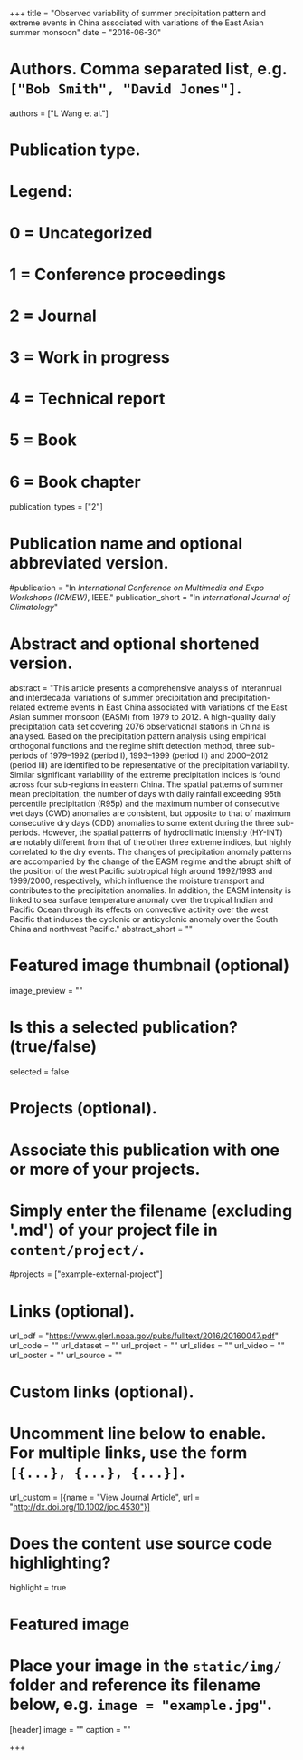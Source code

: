 +++
title = "Observed variability of summer precipitation pattern and extreme events in China associated with variations of the East Asian summer monsoon"
date = "2016-06-30"

# Authors. Comma separated list, e.g. `["Bob Smith", "David Jones"]`.
authors = ["L Wang et al."]

# Publication type.
# Legend:
# 0 = Uncategorized
# 1 = Conference proceedings
# 2 = Journal
# 3 = Work in progress
# 4 = Technical report
# 5 = Book
# 6 = Book chapter
publication_types = ["2"]

# Publication name and optional abbreviated version.
#publication = "In *International Conference on Multimedia and Expo Workshops (ICMEW)*, IEEE."
publication_short = "In *International Journal of Climatology*"

# Abstract and optional shortened version.
abstract = "This article presents a comprehensive analysis of interannual and interdecadal variations of summer precipitation and precipitation-related extreme events in East China associated with variations of the East Asian summer monsoon (EASM) from 1979 to 2012. A high-quality daily precipitation data set covering 2076 observational stations in China is analysed. Based on the precipitation pattern analysis using empirical orthogonal functions and the regime shift detection method, three sub-periods of 1979–1992 (period I), 1993–1999 (period II) and 2000–2012 (period III) are identified to be representative of the precipitation variability. Similar significant variability of the extreme precipitation indices is found across four sub-regions in eastern China. The spatial patterns of summer mean precipitation, the number of days with daily rainfall exceeding 95th percentile precipitation (R95p) and the maximum number of consecutive wet days (CWD) anomalies are consistent, but opposite to that of maximum consecutive dry days (CDD) anomalies to some extent during the three sub-periods. However, the spatial patterns of hydroclimatic intensity (HY-INT) are notably different from that of the other three extreme indices, but highly correlated to the dry events. The changes of precipitation anomaly patterns are accompanied by the change of the EASM regime and the abrupt shift of the position of the west Pacific subtropical high around 1992/1993 and 1999/2000, respectively, which influence the moisture transport and contributes to the precipitation anomalies. In addition, the EASM intensity is linked to sea surface temperature anomaly over the tropical Indian and Pacific Ocean through its effects on convective activity over the west Pacific that induces the cyclonic or anticyclonic anomaly over the South China and northwest Pacific."
abstract_short = ""

# Featured image thumbnail (optional)
image_preview = ""

# Is this a selected publication? (true/false)
selected = false

# Projects (optional).
#   Associate this publication with one or more of your projects.
#   Simply enter the filename (excluding '.md') of your project file in `content/project/`.
#projects = ["example-external-project"]

# Links (optional).
url_pdf = "https://www.glerl.noaa.gov/pubs/fulltext/2016/20160047.pdf"
url_code = ""
url_dataset = ""
url_project = ""
url_slides = ""
url_video = ""
url_poster = ""
url_source = ""

# Custom links (optional).
#   Uncomment line below to enable. For multiple links, use the form `[{...}, {...}, {...}]`.
url_custom = [{name = "View Journal Article", url = "http://dx.doi.org/10.1002/joc.4530"}]

# Does the content use source code highlighting?
highlight = true

# Featured image
# Place your image in the `static/img/` folder and reference its filename below, e.g. `image = "example.jpg"`.
[header]
image = ""
caption = ""

+++

